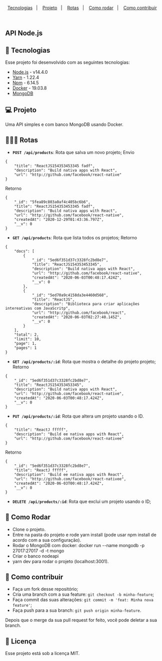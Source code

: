 <p align="center">
  <a href="#rocket-tecnologias">Tecnologias</a>&nbsp;&nbsp;&nbsp;|&nbsp;&nbsp;&nbsp;
  <a href="#-projeto">Projeto</a>&nbsp;&nbsp;&nbsp;|&nbsp;&nbsp;&nbsp;
    <a href="#-rotas">Rotas</a>&nbsp;&nbsp;&nbsp;|&nbsp;&nbsp;&nbsp;
  <a href="#-como-rodar">Como rodar</a>&nbsp;&nbsp;&nbsp;|&nbsp;&nbsp;&nbsp;
  <a href="#-como-contribuir">Como contribuir</a>&nbsp;&nbsp;&nbsp;
  </p>

<br>

## API Node.js

## 🚀 Tecnologias

Esse projeto foi desenvolvido com as seguintes tecnologias:

- [Node.js](https://nodejs.org/en/) - v14.4.0
- [Yarn](https://yarnpkg.com/) - 1.22.4
- [Npm](https://www.npmjs.com/) - 6.14.5
- [Docker](https://docs.docker.com/engine/reference/commandline/ps/) - 19.03.8
- [MongoDB](https://www.mongodb.com/)


## 💻 Projeto

Uma API simples e com banco MongoDB usando Docker.

## 👩🏿‍💻 Rotas

- **`POST /api/products`**: Rota que salva um novo projeto;
Envio
```
{
    "title": "ReactJS154353453345 fadf",
    "description": "Build nativa apps with React",
    "url": "http://github.com/facebook/react-native"
}
```
Retorno
```
{
    "_id": "5fea89c803a0af4c405bc6b6",
    "title": "ReactJS154353453345 fadf",
    "description": "Build nativa apps with React",
    "url": "http://github.com/facebook/react-native",
    "createdAt": "2020-12-29T01:43:36.797Z",
    "__v": 0
}
```

- **`GET /api/products`**: Rota que lista todos os projetos;
Retorno
```
{
    "docs": [
        {
            "_id": "5ed6f351d37c3328fc2bd8e7",
            "title": "ReactJS154353453345",
            "description": "Build nativa apps with React",
            "url": "http://github.com/facebook/react-native",
            "createdAt": "2020-06-03T00:48:17.424Z",
            "__v": 0
        },
        {
            "_id": "5ed70a9c4158da3e4460d568",
            "title": "ReactJS",
            "description": "Biblioteca para criar aplicações intereativas com JavaScritp",
            "url": "http://github.com/facebook/react",
            "createdAt": "2020-06-03T02:27:40.145Z",
            "__v": 0
        }
    ],
    "total": 2,
    "limit": 10,
    "page": 1,
    "pages": 1
}
```

- **`GET /api/products/:id`**: Rota que mostra o detalhe do projeto projeto;
Retorno
```
{
    "_id": "5ed6f351d37c3328fc2bd8e7",
    "title": "ReactJS154353453345",
    "description": "Build nativa apps with React",
    "url": "http://github.com/facebook/react-native",
    "createdAt": "2020-06-03T00:48:17.424Z",
    "__v": 0
}
```

- **`PUT /api/products/:id`**: Rota que altera um projeto usando o ID.
```
{
    "title": "ReactJ fffff",
    "description": "Build ee nativa apps with React",
    "url": "http://github.com/facebook/react-nativee"
}
```
Retorno
```
{
    "_id": "5ed6f351d37c3328fc2bd8e7",
    "title": "ReactJ fffff",
    "description": "Build ee nativa apps with React",
    "url": "http://github.com/facebook/react-nativee",
    "createdAt": "2020-06-03T00:48:17.424Z",
    "__v": 0
}
```

- **`DELETE /api/products/:id`**: Rota que exclui um projeto usando o ID;

## 🚀 Como Rodar

- Clone o projeto.
- Entre na pasta do projeto e rode yarn install (pode usar npm install de acordo com a sua configuração).
- Rodar o MongoDB com docker: docker run --name mongodb -p 27017:27017 -d -t mongo
- Criar o banco nodeapi
- yarn dev para rodar o projeto (localhost:3001).

## 🤔 Como contribuir

- Faça um fork desse repositório;
- Cria uma branch com a sua feature: `git checkout -b minha-feature`;
- Faça commit das suas alterações: `git commit -m 'feat: Minha nova feature'`;
- Faça push para a sua branch: `git push origin minha-feature`.

Depois que o merge da sua pull request for feito, você pode deletar a sua branch.

## 📝 Licença

Esse projeto está sob a licença MIT.
